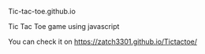  Tic-tac-toe.github.io
 
 
Tic Tac Toe game using javascript

You can check it on https://zatch3301.github.io/Tictactoe/

